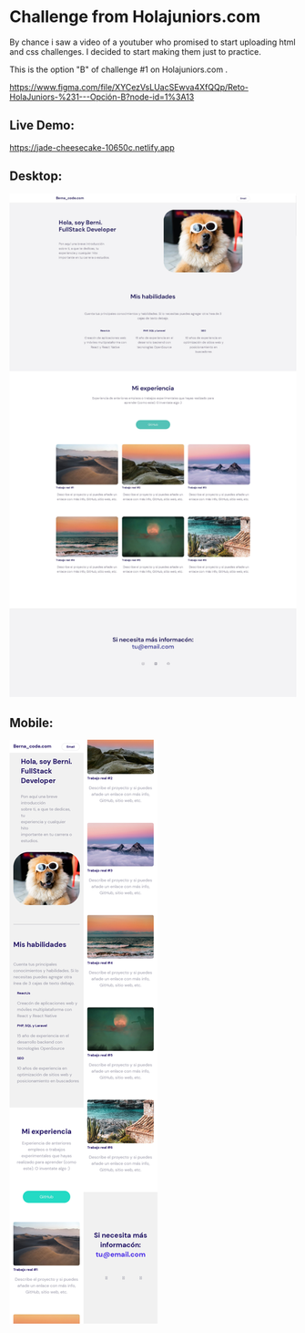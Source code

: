 # Challenge from Holajuniors.com

By chance i saw a video of a youtuber who promised to start uploading html and css challenges. I decided to start making them just to practice.

This is the option "B" of challenge #1 on Holajuniors.com .

https://www.figma.com/file/XYCezVsLUacSEwva4XfQQp/Reto-HolaJuniors-%231---Opción-B?node-id=1%3A13

## Live Demo:

https://jade-cheesecake-10650c.netlify.app

## Desktop:

![Desktop-Version](screenshots/Desktop.jpg)

## Mobile:
![Mobile-Version1](screenshots/Mobile1.jpg)![Mobile-Version2](screenshots/Mobile2.jpg)